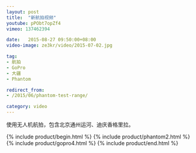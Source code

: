 ```yaml
---
layout: post
title:  "新航拍视频"
youtube: pPObt7opZf4
vimeo: 137462394

date:   2015-08-27 09:50:00+08:00
video-image: ze3kr/video/2015-07-02.jpg

tag: 
- 航拍
- GoPro
- 大疆
- Phantom

redirect_from:
- /2015/06/phantom-test-range/

category: video
---
```


使用无人机航拍，包含北京通州运河、迪庆香格里拉。

{% include product/begin.html %}
{% include product/phantom2.html %}
{% include product/gopro4.html %}
{% include product/end.html %}
